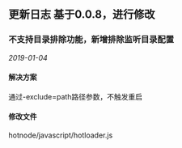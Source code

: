 ## 更新日志 基于0.0.8，进行修改

###  不支持目录排除功能，新增排除监听目录配置

*2019-01-04*

#### 解决方案
通过-exclude=path路径参数，不触发重启

#### 修改文件

hotnode/javascript/hotloader.js

